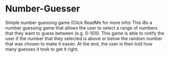 # Number-Guesser
Simple number guessing game (Click ReadMe for more info)
This i8s a number guessing game that allows the user to select a range of numbers that they want to guess between (e.g. 0-100).
This game is able to notify the user if the number that they selected is above or below the random number that was chosen to make it easier.
At the end, the user is then told how many guesses it took to get it right.

